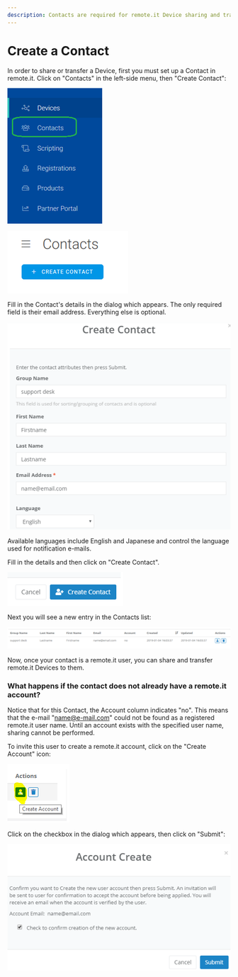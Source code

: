 ```yaml
---
description: Contacts are required for remote.it Device sharing and transfer.
---
```


# Create a Contact

In order to share or transfer a Device, first you must set up a Contact in remote.it. Click on "Contacts" in the left-side menu, then "Create Contact":

![](../../.gitbook/assets/image%20%28241%29.png)

![](../../.gitbook/assets/image%20%28283%29.png)

Fill in the Contact's details in the dialog which appears.  The only required field is their email address. Everything else is optional.

![](../../.gitbook/assets/image%20%2871%29.png)

Available languages include English and Japanese and control the language used for notification e-mails.

Fill in the details and then click on "Create Contact".  

![](../../.gitbook/assets/image%20%28150%29.png)

Next you will see a new entry in the Contacts list:

![](../../.gitbook/assets/image%20%2864%29.png)

Now, once your contact is a remote.it user, you can share and transfer remote.it Devices to them.

### What happens if the contact does not already have a remote.it account?

Notice that for this Contact, the Account column indicates "no".  This means that the e-mail "name@e-mail.com" could not be found as a registered remote.it user name.  Until an account exists with the specified user name, sharing cannot be performed.

To invite this user to create a remote.it account, click on the "Create Account" icon:

![](../../.gitbook/assets/image%20%2849%29.png)

Click on the checkbox in the dialog which appears, then click on "Submit":

![](../../.gitbook/assets/image%20%28129%29.png)

